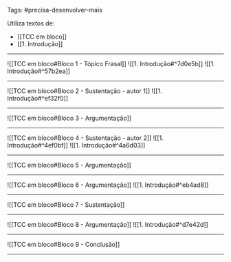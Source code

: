 Tags: #precisa-desenvolver-mais 

Utiliza textos de:
* [[TCC em bloco]]
* [[1. Introdução]]

---


![[TCC em bloco#Bloco 1 - Tópico Frasal]]
![[1. Introdução#^7d0e5b]]
![[1. Introdução#^57b2ea]]

----
![[TCC em bloco#Bloco 2 - Sustentação - autor 1]]
![[1. Introdução#^ef32f0]]

---
![[TCC em bloco#Bloco 3 - Argumentação]]

---
![[TCC em bloco#Bloco 4 - Sustentação - autor 2]]
![[1. Introdução#^4ef0bf]]
![[1. Introdução#^4a6d03]]

---
![[TCC em bloco#Bloco 5 - Argumentação]]

---
![[TCC em bloco#Bloco 6 - Argumentação]]
![[1. Introdução#^eb4ad8]]

---
![[TCC em bloco#Bloco 7 - Sustentação]]

---
![[TCC em bloco#Bloco 8 - Argumentação]]
![[1. Introdução#^d7e42d]]

---
![[TCC em bloco#Bloco 9 - Conclusão]]


---

